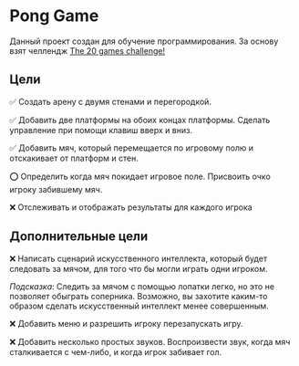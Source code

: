 # Pong Game 
Данный проект создан для обучение программирования. За основу взят челлендж [The 20 games challenge!](https://20_games_challenge.gitlab.io/)

## Цели

:white_check_mark: Создать арену с двумя стенами и перегородкой.

:white_check_mark: Добавить две платформы на обоих концах платформы. Сделать управление при помощи клавиш вверх и вниз.

:white_check_mark: Добавить мяч, который перемещается по игровому полю и отскакивает от платформ и стен.

 :o: Определить когда мяч покидает игровое поле. Присвоить очко игроку забившему мяч.

 :x: Отслеживать и отображать результаты для каждого игрока

 ## Дополнительные цели

 :x: Написать сценарий искусственного интеллекта, который будет следовать за мячом, для того что бы могли играть одни игроком.

*Подсказка*: Следить за мячом с помощью лопатки легко, но это не позволяет обыграть соперника. Возможно, вы захотите каким-то образом сделать искусственный интеллект менее совершенным.

 :x: Добавить меню и разрешить игроку перезапускать игру.

 :x: Добавить несколько простых звуков. Воспроизвести звук, когда мяч сталкивается с чем-либо, и когда игрок забивает гол.
